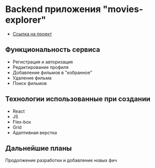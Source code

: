 # Backend приложения "movies-explorer"

* [Ссылка на проект](https://alexus.students.nomoredomains.monster/)

## Функциональность сервиса
* Регистрация и авторизация
* Редактирование профиля
* Добавление фильмов в "избранное"
* Удаление фильма
* Поиск фильмов

## Технологии использованные при создании
* React
* JS
* Flex-box
* Grid
* Адаптивная верстка

## Дальнейшие планы
Продолжение разработки и добавление новых фич